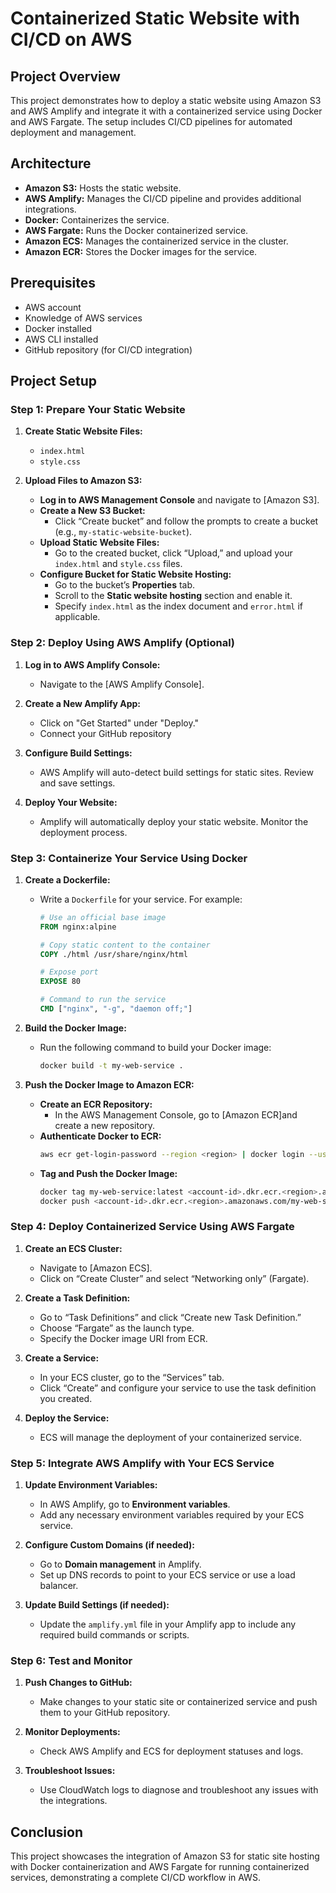 # Containerized Static Website with CI/CD on AWS

## Project Overview

This project demonstrates how to deploy a static website using Amazon S3 and AWS Amplify and integrate it with a containerized service using Docker and AWS Fargate. The setup includes CI/CD pipelines for automated deployment and management.

## Architecture

- **Amazon S3:** Hosts the static website.
- **AWS Amplify:** Manages the CI/CD pipeline and provides additional integrations.
- **Docker:** Containerizes the service.
- **AWS Fargate:** Runs the Docker containerized service.
- **Amazon ECS:** Manages the containerized service in the cluster.
- **Amazon ECR:** Stores the Docker images for the service.

## Prerequisites

- AWS account
- Knowledge of AWS services
- Docker installed
- AWS CLI installed
- GitHub repository (for CI/CD integration)

## Project Setup

### Step 1: Prepare Your Static Website

1. **Create Static Website Files:**
   - `index.html`
   - `style.css`

2. **Upload Files to Amazon S3:**
   - **Log in to AWS Management Console** and navigate to [Amazon S3].
   - **Create a New S3 Bucket:**
     - Click “Create bucket” and follow the prompts to create a bucket (e.g., `my-static-website-bucket`).
   - **Upload Static Website Files:**
     - Go to the created bucket, click “Upload,” and upload your `index.html` and `style.css` files.
   - **Configure Bucket for Static Website Hosting:**
     - Go to the bucket’s **Properties** tab.
     - Scroll to the **Static website hosting** section and enable it.
     - Specify `index.html` as the index document and `error.html` if applicable.

### Step 2: Deploy Using AWS Amplify (Optional)

1. **Log in to AWS Amplify Console:**
   - Navigate to the [AWS Amplify Console].
2. **Create a New Amplify App:**
   - Click on "Get Started" under "Deploy."
   - Connect your GitHub repository 

3. **Configure Build Settings:**
   - AWS Amplify will auto-detect build settings for static sites. Review and save settings.

4. **Deploy Your Website:**
   - Amplify will automatically deploy your static website. Monitor the deployment process.

### Step 3: Containerize Your Service Using Docker

1. **Create a Dockerfile:**
   - Write a `Dockerfile` for your service. For example:
     ```Dockerfile
     # Use an official base image
     FROM nginx:alpine

     # Copy static content to the container
     COPY ./html /usr/share/nginx/html

     # Expose port
     EXPOSE 80

     # Command to run the service
     CMD ["nginx", "-g", "daemon off;"]
     ```

2. **Build the Docker Image:**
   - Run the following command to build your Docker image:
     ```bash
     docker build -t my-web-service .
     ```

3. **Push the Docker Image to Amazon ECR:**
   - **Create an ECR Repository:**
     - In the AWS Management Console, go to [Amazon ECR]and create a new repository.
   - **Authenticate Docker to ECR:**
     ```bash
     aws ecr get-login-password --region <region> | docker login --username AWS --password-stdin <account-id>.dkr.ecr.<region>.amazonaws.com
     ```
   - **Tag and Push the Docker Image:**
     ```bash
     docker tag my-web-service:latest <account-id>.dkr.ecr.<region>.amazonaws.com/my-web-service:latest
     docker push <account-id>.dkr.ecr.<region>.amazonaws.com/my-web-service:latest
     ```

### Step 4: Deploy Containerized Service Using AWS Fargate

1. **Create an ECS Cluster:**
   - Navigate to [Amazon ECS].
   - Click on “Create Cluster” and select “Networking only” (Fargate).

2. **Create a Task Definition:**
   - Go to “Task Definitions” and click “Create new Task Definition.”
   - Choose “Fargate” as the launch type.
   - Specify the Docker image URI from ECR.

3. **Create a Service:**
   - In your ECS cluster, go to the “Services” tab.
   - Click “Create” and configure your service to use the task definition you created.

4. **Deploy the Service:**
   - ECS will manage the deployment of your containerized service.

### Step 5: Integrate AWS Amplify with Your ECS Service

1. **Update Environment Variables:**
   - In AWS Amplify, go to **Environment variables**.
   - Add any necessary environment variables required by your ECS service.

2. **Configure Custom Domains (if needed):**
   - Go to **Domain management** in Amplify.
   - Set up DNS records to point to your ECS service or use a load balancer.

3. **Update Build Settings (if needed):**
   - Update the `amplify.yml` file in your Amplify app to include any required build commands or scripts.

### Step 6: Test and Monitor

1. **Push Changes to GitHub:**
   - Make changes to your static site or containerized service and push them to your GitHub repository.

2. **Monitor Deployments:**
   - Check AWS Amplify and ECS for deployment statuses and logs.

3. **Troubleshoot Issues:**
   - Use CloudWatch logs to diagnose and troubleshoot any issues with the integrations.

## Conclusion

This project showcases the integration of Amazon S3 for static site hosting with Docker containerization and AWS Fargate for running containerized services, demonstrating a complete CI/CD workflow in AWS.

